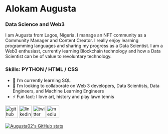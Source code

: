 # Alokam Augusta

### Data Science and Web3

I am Augusta from Lagos, Nigeria. I manage an NFT community as a Community Manager and Content Creator. I really enjoy learning programming languages and sharing my progress as a Data Scientist. I am a Web3 enthusiast, currently learning Blockchain technology and how a Data Scientist can be of value to revoluntary technology. 

### Skills: PYTHON / HTML / CSS

- 🌱 I’m currently learning SQL 
- 👯 I’m looking to collaborate on Web 3 developers, Data Scientists, Data Engineers, and Machine Learning Engineers 
- ⚡ Fun fact: I love art, history and play lawn tennis 


[<img src='https://cdn.jsdelivr.net/npm/simple-icons@3.0.1/icons/github.svg' alt='github' height='40'>](https://github.com/Augusta02)  [<img src='https://cdn.jsdelivr.net/npm/simple-icons@3.0.1/icons/linkedin.svg' alt='linkedin' height='40'>](https://www.linkedin.com/in/alokamca/)  [<img src='https://cdn.jsdelivr.net/npm/simple-icons@3.0.1/icons/twitter.svg' alt='twitter' height='40'>](https://twitter.com/only_nenye)  [<img src='https://cdn.jsdelivr.net/npm/simple-icons@3.0.1/icons/medium.svg' alt='medium' height='40'>](medium.com/@only_nenye)  



[![Augusta02's GitHub stats](https://github-readme-stats.vercel.app/api?username=Augusta02)](https://github.com/Augusta02/github-readme-stats)







